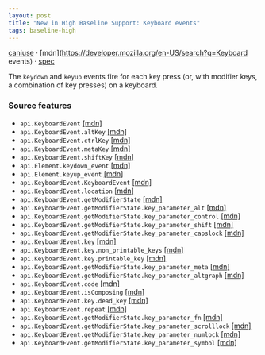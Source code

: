 ```yaml
---
layout: post
title: "New in High Baseline Support: Keyboard events"
tags: baseline-high
---
```


[caniuse](https://caniuse.com/?search=keyboard-events) · [mdn](https://developer.mozilla.org/en-US/search?q=Keyboard events) · [spec](https://w3c.github.io/uievents/#events-keyboardevents)

The `keydown` and `keyup` events fire for each key press (or, with modifier keys, a combination of key presses) on a keyboard.

### Source features

- ``api.KeyboardEvent`` [[mdn]](https://developer.mozilla.org/en-US/search?q=api.KeyboardEvent)
- ``api.KeyboardEvent.altKey`` [[mdn]](https://developer.mozilla.org/en-US/search?q=api.KeyboardEvent.altKey)
- ``api.KeyboardEvent.ctrlKey`` [[mdn]](https://developer.mozilla.org/en-US/search?q=api.KeyboardEvent.ctrlKey)
- ``api.KeyboardEvent.metaKey`` [[mdn]](https://developer.mozilla.org/en-US/search?q=api.KeyboardEvent.metaKey)
- ``api.KeyboardEvent.shiftKey`` [[mdn]](https://developer.mozilla.org/en-US/search?q=api.KeyboardEvent.shiftKey)
- ``api.Element.keydown_event`` [[mdn]](https://developer.mozilla.org/en-US/search?q=api.Element.keydown_event)
- ``api.Element.keyup_event`` [[mdn]](https://developer.mozilla.org/en-US/search?q=api.Element.keyup_event)
- ``api.KeyboardEvent.KeyboardEvent`` [[mdn]](https://developer.mozilla.org/en-US/search?q=api.KeyboardEvent.KeyboardEvent)
- ``api.KeyboardEvent.location`` [[mdn]](https://developer.mozilla.org/en-US/search?q=api.KeyboardEvent.location)
- ``api.KeyboardEvent.getModifierState`` [[mdn]](https://developer.mozilla.org/en-US/search?q=api.KeyboardEvent.getModifierState)
- ``api.KeyboardEvent.getModifierState.key_parameter_alt`` [[mdn]](https://developer.mozilla.org/en-US/search?q=api.KeyboardEvent.getModifierState.key_parameter_alt)
- ``api.KeyboardEvent.getModifierState.key_parameter_control`` [[mdn]](https://developer.mozilla.org/en-US/search?q=api.KeyboardEvent.getModifierState.key_parameter_control)
- ``api.KeyboardEvent.getModifierState.key_parameter_shift`` [[mdn]](https://developer.mozilla.org/en-US/search?q=api.KeyboardEvent.getModifierState.key_parameter_shift)
- ``api.KeyboardEvent.getModifierState.key_parameter_capslock`` [[mdn]](https://developer.mozilla.org/en-US/search?q=api.KeyboardEvent.getModifierState.key_parameter_capslock)
- ``api.KeyboardEvent.key`` [[mdn]](https://developer.mozilla.org/en-US/search?q=api.KeyboardEvent.key)
- ``api.KeyboardEvent.key.non_printable_keys`` [[mdn]](https://developer.mozilla.org/en-US/search?q=api.KeyboardEvent.key.non_printable_keys)
- ``api.KeyboardEvent.key.printable_key`` [[mdn]](https://developer.mozilla.org/en-US/search?q=api.KeyboardEvent.key.printable_key)
- ``api.KeyboardEvent.getModifierState.key_parameter_meta`` [[mdn]](https://developer.mozilla.org/en-US/search?q=api.KeyboardEvent.getModifierState.key_parameter_meta)
- ``api.KeyboardEvent.getModifierState.key_parameter_altgraph`` [[mdn]](https://developer.mozilla.org/en-US/search?q=api.KeyboardEvent.getModifierState.key_parameter_altgraph)
- ``api.KeyboardEvent.code`` [[mdn]](https://developer.mozilla.org/en-US/search?q=api.KeyboardEvent.code)
- ``api.KeyboardEvent.isComposing`` [[mdn]](https://developer.mozilla.org/en-US/search?q=api.KeyboardEvent.isComposing)
- ``api.KeyboardEvent.key.dead_key`` [[mdn]](https://developer.mozilla.org/en-US/search?q=api.KeyboardEvent.key.dead_key)
- ``api.KeyboardEvent.repeat`` [[mdn]](https://developer.mozilla.org/en-US/search?q=api.KeyboardEvent.repeat)
- ``api.KeyboardEvent.getModifierState.key_parameter_fn`` [[mdn]](https://developer.mozilla.org/en-US/search?q=api.KeyboardEvent.getModifierState.key_parameter_fn)
- ``api.KeyboardEvent.getModifierState.key_parameter_scrolllock`` [[mdn]](https://developer.mozilla.org/en-US/search?q=api.KeyboardEvent.getModifierState.key_parameter_scrolllock)
- ``api.KeyboardEvent.getModifierState.key_parameter_numlock`` [[mdn]](https://developer.mozilla.org/en-US/search?q=api.KeyboardEvent.getModifierState.key_parameter_numlock)
- ``api.KeyboardEvent.getModifierState.key_parameter_symbol`` [[mdn]](https://developer.mozilla.org/en-US/search?q=api.KeyboardEvent.getModifierState.key_parameter_symbol)
